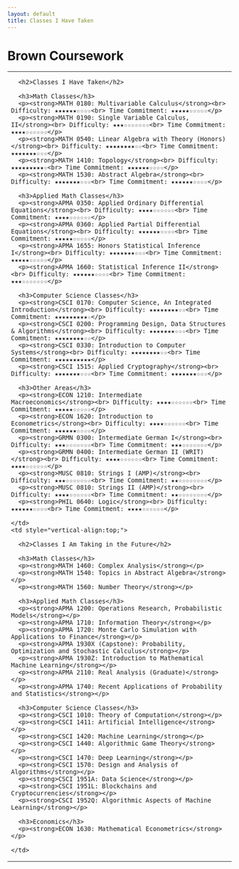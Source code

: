 ```yaml
---
layout: default
title: Classes I Have Taken
---
```


# Brown Coursework 

<table style="width:100%;">
  <tr>
    <td style="vertical-align:top;">

      <h2>Classes I Have Taken</h2>
  
      <h3>Math Classes</h3>
      <p><strong>MATH 0180: Multivariable Calculus</strong><br> Difficulty: ★★★★★★☆☆☆☆<br> Time Commitment: ★★★★★☆☆☆☆☆</p>
      <p><strong>MATH 0190: Single Variable Calculus, II</strong><br> Difficulty: ★★★☆☆☆☆☆☆☆<br> Time Commitment: ★★★★☆☆☆☆☆☆</p>
      <p><strong>MATH 0540: Linear Algebra with Theory (Honors)</strong><br> Difficulty: ★★★★★★★★☆☆<br> Time Commitment: ★★★★★★★☆☆☆</p>
      <p><strong>MATH 1410: Topology</strong><br> Difficulty: ★★★★★★★★★☆<br> Time Commitment: ★★★★★★☆☆☆☆</p>
      <p><strong>MATH 1530: Abstract Algebra</strong><br> Difficulty: ★★★★★★★☆☆☆<br> Time Commitment: ★★★★★★☆☆☆☆</p>
  
      <h3>Applied Math Classes</h3>
      <p><strong>APMA 0350: Applied Ordinary Differential Equations</strong><br> Difficulty: ★★★★☆☆☆☆☆☆<br> Time Commitment: ★★★★☆☆☆☆☆☆</p>
      <p><strong>APMA 0360: Applied Partial Differential Equations</strong><br> Difficulty: ★★★★★★☆☆☆☆<br> Time Commitment: ★★★★★☆☆☆☆☆</p>
      <p><strong>APMA 1655: Honors Statistical Inference I</strong><br> Difficulty: ★★★★★★★☆☆☆<br> Time Commitment: ★★★★★☆☆☆☆☆</p>
      <p><strong>APMA 1660: Statistical Inference II</strong><br> Difficulty: ★★★★★★☆☆☆☆<br> Time Commitment: ★★★☆☆☆☆☆☆☆</p>
  
      <h3>Computer Science Classes</h3>
      <p><strong>CSCI 0170: Computer Science, An Integrated Introduction</strong><br> Difficulty: ★★★★★★★★☆☆<br> Time Commitment: ★★★★★★★★★☆</p>
      <p><strong>CSCI 0200: Programming Design, Data Structures & Algorithms</strong><br> Difficulty: ★★★★★★★☆☆☆<br> Time Commitment: ★★★★★★★★☆☆</p>
      <p><strong>CSCI 0330: Introduction to Computer Systems</strong><br> Difficulty: ★★★★★★★★☆☆<br> Time Commitment: ★★★★★★★★★★</p>
      <p><strong>CSCI 1515: Applied Cryptography</strong><br> Difficulty: ★★★★★★★☆☆☆<br> Time Commitment: ★★★★★★★☆☆☆</p>
  
      <h3>Other Areas</h3>
      <p><strong>ECON 1210: Intermediate Macroeconomics</strong><br> Difficulty: ★★★★☆☆☆☆☆☆<br> Time Commitment: ★★★★★☆☆☆☆☆</p>
      <p><strong>ECON 1620: Introduction to Econometrics</strong><br> Difficulty: ★★★★☆☆☆☆☆☆<br> Time Commitment: ★★★★★★☆☆☆☆</p>
      <p><strong>GRMN 0300: Intermediate German I</strong><br> Difficulty: ★★★☆☆☆☆☆☆☆<br> Time Commitment: ★★★☆☆☆☆☆☆☆</p>
      <p><strong>GRMN 0400: Intermediate German II (WRIT)</strong><br> Difficulty: ★★★★☆☆☆☆☆☆<br> Time Commitment: ★★★★☆☆☆☆☆☆</p>
      <p><strong>MUSC 0810: Strings I (AMP)</strong><br> Difficulty: ★★★☆☆☆☆☆☆☆<br> Time Commitment: ★★☆☆☆☆☆☆☆☆</p>
      <p><strong>MUSC 0810: Strings II (AMP)</strong><br> Difficulty: ★★★★☆☆☆☆☆☆<br> Time Commitment: ★★☆☆☆☆☆☆☆☆</p>
      <p><strong>PHIL 0640: Logic</strong><br> Difficulty: ★★★★★★☆☆☆☆<br> Time Commitment: ★★★★☆☆☆☆☆☆</p>

    </td>
    <td style="vertical-align:top;">

      <h2>Classes I Am Taking in the Future</h2>

      <h3>Math Classes</h3>
      <p><strong>MATH 1460: Complex Analysis</strong></p>
      <p><strong>MATH 1540: Topics in Abstract Algebra</strong></p>
      <p><strong>MATH 1560: Number Theory</strong></p>
  
      <h3>Applied Math Classes</h3>
      <p><strong>APMA 1200: Operations Research, Probabilistic Models</strong></p>
      <p><strong>APMA 1710: Information Theory</strong></p>
      <p><strong>APMA 1720: Monte Carlo Simulation with Applications to Finance</strong></p>
      <p><strong>APMA 1930X (Capstone): Probability, Optimization and Stochastic Calculus</strong></p>
      <p><strong>APMA 1930Z: Introduction to Mathematical Machine Learning</strong></p>
      <p><strong>APMA 2110: Real Analysis (Graduate)</strong></p>
      <p><strong>APMA 1740: Recent Applications of Probability and Statistics</strong></p>
  
      <h3>Computer Science Classes</h3>
      <p><strong>CSCI 1010: Theory of Computation</strong></p>
      <p><strong>CSCI 1411: Artificial Intelligence</strong></p>
      <p><strong>CSCI 1420: Machine Learning</strong></p>
      <p><strong>CSCI 1440: Algorithmic Game Theory</strong></p>
      <p><strong>CSCI 1470: Deep Learning</strong></p>
      <p><strong>CSCI 1570: Design and Analysis of Algorithms</strong></p>
      <p><strong>CSCI 1951A: Data Science</strong></p>
      <p><strong>CSCI 1951L: Blockchains and Cryptocurrencies</strong></p>
      <p><strong>CSCI 1952Q: Algorithmic Aspects of Machine Learning</strong></p>
  
      <h3>Economics</h3>
      <p><strong>ECON 1630: Mathematical Econometrics</strong></p>

    </td>
  </tr>
</table>

